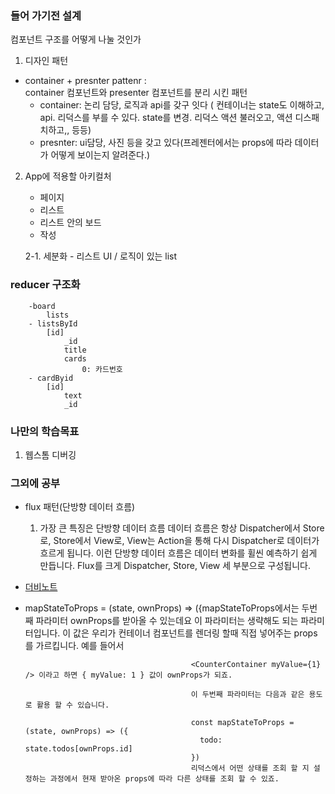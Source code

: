 ### 들어 가기전 설계
컴포넌트 구조를 어떻게 나눌 것인가
1. 디자인 패턴  
- container + presnter pattenr :  
    container 컴포넌트와 presenter 컴포넌트를 분리 시킨 패턴
    - container: 논리 담당, 로직과 api를 갖구 잇다 ( 컨테이너는 state도 이해하고, api. 리덕스를 부를 수 있다. state를 변경. 리덕스 액션 불러오고, 액션 디스패치하고,, 등등)
    - presnter: ui담당, 사진 등을 갖고 있다(프레젠터에서는 props에 따라 데이터가 어떻게 보이는지 알려준다.)
    
2. App에 적용할 아키컬처
    - 페이지
    - 리스트
    - 리스트 안의 보드 
    - 작성 
    
    2-1. 세분화
       - 리스트 UI / 로직이 있는 list
###  reducer 구조화          
```
    -board
        lists
    - listsById
        [id]    
            _id
            title
            cards
                0: 카드번호
    - cardByid 
        [id]
            text
            _id
```

###  나만의 학습목표
1. 웹스톰 디버깅 
###  그외에 공부 
- flux 패턴(단방향 데이터 흐름)
    1. 가장 큰 특징은 단방향 데이터 흐름
    데이터 흐름은 항상 Dispatcher에서 Store로, Store에서 View로, View는 Action을 통해 다시 Dispatcher로 데이터가 흐르게 됩니다. 이런 단방향 데이터 흐름은 데이터 변화를 휠씬 예측하기 쉽게 만듭니다. Flux를 크게 Dispatcher, Store, View 세 부분으로 구성됩니다.
- [더비노트](https://beomy.tistory.com/93?category=676748)
- mapStateToProps = (state, ownProps) => ({mapStateToProps에서는 두번째 파라미터 ownProps를 받아올 수 있는데요 이 파라미터는 생략해도 되는 파라미터입니다. 이 값은 우리가 컨테이너 컴포넌트를 렌더링 할때 직접 넣어주는 props 를 가르킵니다. 예를 들어서
                                           
                                           <CounterContainer myValue={1} /> 이라고 하면 { myValue: 1 } 값이 ownProps가 되죠.
                                           
                                           이 두번째 파라미터는 다음과 같은 용도로 활용 할 수 있습니다.
                                           
                                           const mapStateToProps = (state, ownProps) => ({
                                             todo: state.todos[ownProps.id]
                                           })
                                           리덕스에서 어떤 상태를 조회 할 지 설정하는 과정에서 현재 받아온 props에 따라 다른 상태를 조회 할 수 있죠.